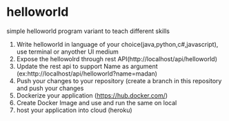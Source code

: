 # helloworld
simple helloworld program variant to teach different skills 
1. Write helloworld in language of your choice(java,python,c#,javascript), use terminal or anyother UI medium
2. Expose the hellowolrd through rest API(http://localhost/api/helloworld)
3. Update the rest api to support Name as argument (ex:http://localhost/api/helloworld?name=madan)
4. Push your changes to your repository (create a branch in this repository and push your changes
5. Dockerize your application (https://hub.docker.com/)
6. Create Docker Image and use and run the same on local
7. host your application into cloud (heroku)
